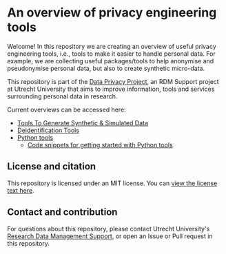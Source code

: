 # An overview of privacy engineering tools

Welcome! In this repository we are creating an overview of useful privacy engineering tools, i.e., tools to make it easier to handle personal data. For example, we are collecting useful packages/tools to help anonymise and pseudonymise personal data, but also to create synthetic micro-data. 

This repository is part of the <a href="https://utrechtuniversity.github.io/dataprivacyproject" target="_blank">Data Privacy Project</a>, an RDM Support project at Utrecht University that aims to improve information, tools and services surrounding personal data in research. 

Current overviews can be accessed here:
- [Tools To Generate Synthetic & Simulated Data](/synthetic-and-simulated-data-tools.md)
- [Deidentification Tools](/deidentification-tools.md)
- [Python tools](/python.md)
  - [Code snippets for getting started with Python tools](/python-code.md)

## License and citation

This repository is licensed under an MIT license. You can [view the license text here](/LICENSE.md). 

## Contact and contribution

For questions about this repository, please contact Utrecht University's <a href = "https://www.uu.nl/en/research/research-data-management/contact-us" target = "_blank">Research Data Management Support</a>, or open an Issue or Pull request in this repository.
